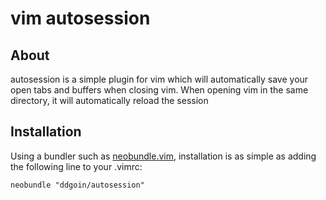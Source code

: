 # vim autosession

## About

autosession is a simple plugin for vim which will automatically save your open tabs and
buffers when closing vim. When opening vim in the same directory, it will automatically
reload the session

## Installation

Using a bundler such as [neobundle.vim](https://github.com/Shougo/neobundle.vim),
installation is as simple as adding the following line to your .vimrc:
```
neobundle "ddgoin/autosession"
```
